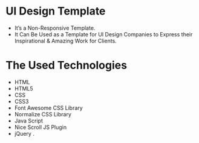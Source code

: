 # UI Design Template
* It’s a Non-Responsive Template.
* It Can Be Used as a Template for UI Design Companies to Express their Inspirational & Amazing Work for Clients.

# The Used Technologies
* HTML
* HTML5
* CSS
* CSS3
* Font Awesome CSS Library
* Normalize CSS Library
* Java Script
* Nice Scroll JS Plugin
* jQuery
.
